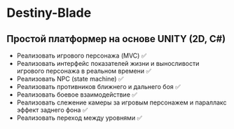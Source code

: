 # Destiny-Blade

## Простой платформер на основе UNITY (2D, C#)

* Реализовать игрового персонажа (MVC) ✅
* Реализовать интерфейс показателей жизни и выносливости игрового персонажа в реальном времени ✅
* Реализовать NPC (state machine) ✅
* Реализовать противников ближнего и дальнего боя ✅
* Реализовать боевое взаимодействие ✅
* Реализовать слежение камеры за игровым персонажем и параллакс эффект заднего фона ✅
* Реализовать переход между уровнями ✅
